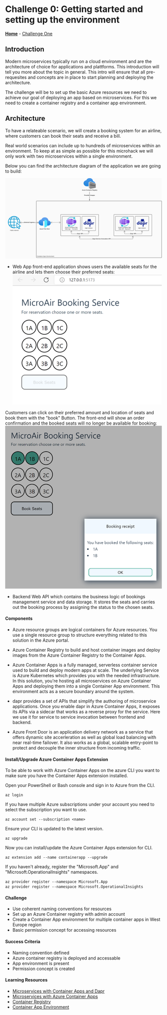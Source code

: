 # Challenge 0: Getting started and setting up the environment

**[Home](../README.md)** - [Challenge One](./01-Build-and-push-locally.md)

## Introduction

Modern microservices typically run on a cloud environment and are the architecture of choice for applications and plattforms. This introduction will tell you more about the topic in general.
This intro will ensure that all pre-requesites and concepts are in place to start planning and deploying the architecture.

The challenge will be to set up the basic Azure resources we need to achieve our goal of deploying an app based on microservices. For this we need to create a container registry and a container app environment.

## Architecture

To have a relateable scenario, we will create a booking system for an airline, where customers can book their seats and receive a bill.

Real world scenarios can include up to hundreds of microservices within an environment. To keep at as simple as possible for this microhack we will only work with two microservices within a single environment.

Below you can find the architecture diagram of the application we are going to build:

![Serverless Architecture](../Images/serverless-architectur-reduced.png)

- Web App front-end application shows users the available seats for the airline and lets them choose their preferred seats:
  ![Frontend Flightbooker](../Images/flightbooker-frontend.png)

Customers can click on their preferred amount and location of seats and book them with the "book" Button. The front-end will show an order confirmation and the booked seats will no longer be available for booking:
![Booking Receipt](../Images/booking-receipt.png)

- Backend Web API which contains the business logic of bookings management service and data storage. It stores the seats and carries out the booking process by assigning the status to the chosen seats.

#### Components

- Azure resource groups are logical containers for Azure resources. You use a single resource group to structure everything related to this solution in the Azure portal.

- Azure Container Registry to build and host container images and deploy images from the Azure Container Registry to the Container Apps.

- Azure Container Apps is a fully managed, serverless container service used to build and deploy modern apps at scale. The underlying Service is Azure Kubernetes which provides you with the needed infrastructure. In this solution, you're hosting all microservices on Azure Container Apps and deploying them into a single Container App environment. This environment acts as a secure boundary around the system.

- dapr provides a set of APIs that simplify the authoring of microservice applications. Once you enable dapr in Azure Container Apps, it exposes its APIs via a sidecar that works as a reverse proxy for the service. Here we use it for service to service invocation between frontend and backend.

- Azure Front Door is an application delivery network as a service that offers dynamic site accerleration as well as global load balancing with near real-time failover.
  It also works as a global, scalable entry-point to protect and decouple the inner structure from incoming traffic.

#### Install/Upgrade Azure Container Apps Extension

To be able to work with Azure Container Apps on the azure CLI you want to make sure you have the Container Apps extension installed.

Open your PowerShell or Bash console and sign in to Azure from the CLI.

```
az login
```

If you have multiple Azure subscriptions under your account you need to select the subscription you want to use.

```
az account set --subscription <name>
```

Ensure your CLI is updated to the latest version.

```
az upgrade
```

Now you can install/update the Azure Container Apps extension for CLI.

```
az extension add --name containerapp --upgrade
```

If you haven't already, register the "Microsoft.App" and "Microsoft.OperationalInsights" namespaces.

```
az provider register --namespace Microsoft.App
az provider register --namespace Microsoft.OperationalInsights
```

#### Challenge

- Use coherent naming conventions for resources
- Set up an Azure Container registry with admin account
- Create a Container App environment for multiple container apps in West Europe region
- Basic permission concept for accessing resources

#### Success Criteria

- Naming convention defined
- Azure container registry is deployed and accessable
- App environment is present
- Permission concept is created

#### Learning Resources

- [Microservices with Container Apps and Dapr](https://docs.microsoft.com/en-us/azure/architecture/example-scenario/serverless/microservices-with-container-apps-dapr)
- [Microservices with Azure Container Apps](https://docs.microsoft.com/en-us/azure/container-apps/microservices)
- [Container Registry](https://docs.microsoft.com/en-us/azure/container-registry/container-registry-get-started-azure-cli)
- [Container App Environment](https://docs.microsoft.com/en-us/azure/container-apps/environment)
